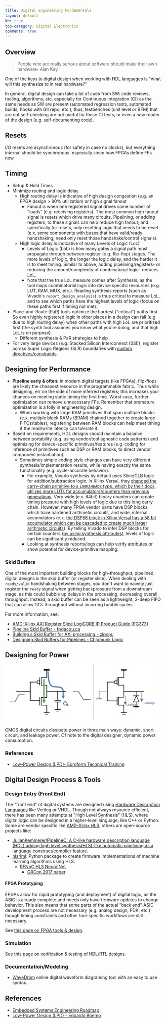 ```yaml
---
title: Digital Engineering Fundamentals
layout: default
kb: true
top-category: Digital Electronics
comments: true
---
```


## Overview

> People who are really serious about software should make their own hardware- Alan Kay

One of the keys to digital design when working with HDL languages is "what will this synthesize to in real hardware?"

In general, digital design can take a lot of cues from SW: code reviews, tooling, algorithms, etc. especially for Continuous Integration (CI) as the same needs as SW are present (automated regression tests, automated builds, hooks with Git repo, etc.); thus, testbenches (unit level or BFM) that are not self-checking are not useful for these CI tests, or even a new reader of the design (e.g. self-documenting code).

## Resets

I/O resets are asynchronous (for safety in case no clocks), but everything internal should be synchronous, especially since how FPGAs define FFs now





## Timing

* Setup & Hold Times
* Minimize routing and logic delay
  - High routing delay is indicative of high design congestion (e.g. an FPGA design > 80% utilization) or high signal fanout
    + Fanout is when one registered signal drives some number of "loads" (e.g. receiving registers). The most common high fanout signal is resets which drive many circuits. Pipelining, or adding registers, to these signals can help reduce high fanout; and specifically for resets, only resetting logic that needs to be reset (e.x. some components with buses that have valid/ready handshaking, need only reset those handshake/control signals).
  - High logic delay is indicative of many Levels of Logic (LoL)
    + Levels of Logic (LoL) is how many gates a signal path must propagate through between register (e.g. flip-flop) stages. The more levels of logic, the longer the logic delay, and the harder it is to meet timing. Similar to above, adding pipelining/registers- or reducing the amount/complexity of combinatorial logic- reduces LoL.
    + Note that the true LoL measure comes after Synthesis, as the tool maps combinatorial logic into device specific resources (e.g. LUT, RAM, MUX, etc.). Reading synthesis reports (such as Vivado's `report_design_analysis`) is thus critical to measure LoL, and to see which paths have the highest levels of logic (focus on these paths first if timing not met).
* Place-and-Route (PaR) tools optimize the hardest ("critical") paths first. So even highly registered logic in other places in a design can fail (e.g. due to high routing delay) when other paths with high LoL are prioritized first (the synth tool assumes you know what you're doing, and that high LoL is on purpose).
  - Different synthesis & PaR strategies to help
* For very large devices (e.g. Stacked Silicon Interconnect (SSI)), register across Super Logic Regions (SLR) boundaries with [custom directives/constraints](https://www.xilinx.com/publications/events/developer-forum/2018-frankfurt/timing-closure-tips-and-tricks.pdf)






## Designing for Performance

- **Pipeline early & often:** in modern digital targets (like FPGAs), flip-flops are likely the cheapest resource in the programmable fabric. Thus while designing, err on the side of more inferred registers; this increases your chances on meeting static timing the first time. Worst case, further optimization can remove unnecessary FFs. Remember that  premature optimization is a folly in engineering design.
  + When working with large RAM primitives that span multiple blocks (e.x. multiple block RAMs (BRAM) chained together to create large FIFOs/tables), registering between RAM blocks can help meet timing if the read/write latency can tolerate it.
- Based on requirements, HDL designs should maintain a balance between portability (e.g. using vendor/tool agnostic code patterns) and optimizing for device-specific primitives/features (e.g. coding for inference of primitives such as DSP or RAM blocks, to direct vendor component instantiation).
  + Sometimes simple coding style changes can have very different synthesis/implementation results, while having exactly the same functionality (e.g. cycle-accurate behavior). 
    * For example, Vivado synthesis by default uses Slice/CLB logic for addition/subtraction logic. In Xilinx Versal, they [changed the carry-chain primitive to a `LOOKAHEAD8` type, which by their docs, utilizes more LUTs for accumulators/counters than previous generations](https://www.xilinx.com/content/dam/xilinx/support/documents/sw_manuals/xilinx2020_1/ug1273-versal-acap-design.pdf#page=70). Very wide (e.x. 64bit) binary counters can create timing pressure with high levels of logic due to this long carry chain. However, many FPGA vendor parts have DSP blocks which have hardened arithmetic circuits, and wide, internal accumulators (e.x. [the DSP58 block in Xilinx Versal has a 58 bit accumulator which can be cascaded to create much larger arithmetic circuits](https://docs.xilinx.com/r/en-US/am004-versal-dsp-engine/DSP58-Architecture)). By telling Vivado to infer DSP blocks for certain counters ([by using synthesis attributes](https://docs.xilinx.com/api/khub/documents/4JeDC1EhFUthUXDz8CF50w/content?Ft-Calling-App=ft%2Fturnkey-portal&Ft-Calling-App-Version=4.0.9&filename=ug901-vivado-synthesis.pdf#G4.369351)), levels of logic can be significantly reduced.
    * Looking at synthesis reports/logs can help verify attributes or show potential for device-primitive mapping.


### Skid Buffers

One of the most important building blocks for high-throughput, pipelined, digital designs is the skid buffer (or register slice). When dealing with `ready/valid` handshaking between stages, you don't want to naively just register the `ready` signal when getting backpressure from a downstream stage, as this could bubble up delays in the processing, decreasing overall throughput. Instead, a skid buffer can be seen as a lightweight, 2-deep FIFO that can allow 10% throughput without incurring bubble cycles.

For more information, see:
* [AMD-Xilinx AXI Register Slice LogiCORE IP Product Guide (PG373)](https://docs.amd.com/r/en-US/pg373-axi-register-slice/Designing-with-the-Core)
* [Pipeline Skid Buffer - fpgacpu.ca](http://fpgacpu.ca/fpga/Pipeline_Skid_Buffer.html)
* [Building a Skid Buffer for AXI processing - zipcpu](https://zipcpu.com/blog/2019/05/22/skidbuffer.html)
* [Designing Skid Buffers for Pipelines - Chipmunk Logic](https://chipmunklogic.com/digital-logic-design/designing-skid-buffers-for-pipelines/)


## Designing for Power

![CMOS Power Dissipation](./cmos_power.png)

CMOS digital circuits dissipate power in three main ways: dynamic, short circuit, and leakage power. Of note to the digital designer, dynamic power consumption.

### References

* [Low-Power Design (LPD)- Euroform Technical Training](https://www.eurasip.org/Seminars/EURASIPLowPowerSeminar_talk1.pdf)


## Digital Design Process & Tools

### Design Entry (Front End)

The "front end" of digital systems are designed using [Hardware Description Languages](./hdl.html) like Verilog or VHDL. Though not always resource efficient, there has been many attempts at "High Level Synthesis" (HLS), where digital logic can be designed in a higher-level language, like C++ or Python. Some are vendor specific like [AMD-Xilinx HLS](https://www.xilinx.com/products/design-tools/vitis/vitis-hls.html), others are open-source projects like:
* [JulianKemmerer/PipelineC: A C-like hardware description language (HDL) adding high level synthesis(HLS)-like automatic pipelining as a language construct/compiler feature.](https://github.com/JulianKemmerer/PipelineC)
* [hls4ml](https://fastmachinelearning.org/hls4ml/): Python package to create firmware implementations of machine learning algorithms using HLS.
  + [RFNoC HLS NeuralNet](https://github.com/Xilinx/RFNoC-HLS-NeuralNet)
    - [GRCon 2017 paper](https://www.gnuradio.org/grcon/grcon17/presentations/rfnoc_neural_network_library_using_vivado_hls/EJ-Kreinar-RFNoC-Neural-Network-Library.pdf)

#### FPGA Prototyping

FPGAs allow for rapid prototyping (and deployment) of digital logic, as the ASIC is already complete and needs only have firmware updates to change behavior. This also means that some parts of the actual "back end" ASIC development process are not necessary (e.g. analog design, PDK, etc.) though timing constraints and other tool-specific workflows are still necessary.

See [this page on FPGA tools & design](./fpga.html).


### Simulation

See [this page on verification & testing of HDL/RTL designs](./rtl_verif.html).

### Documentation/Modeling

- [WaveDrom](https://wavedrom.com/editor.html) online digital waveform diagraming tool with an easy to use syntax.



## References

* [Embedded Systems Engineering Roadmap](https://github.com/m3y54m/Embedded-Engineering-Roadmap)
* [Low-Power Design (LPD) - Eduardo Boemo](https://www.eurasip.org/Seminars/EURASIPLowPowerSeminar_talk1.pdf)

